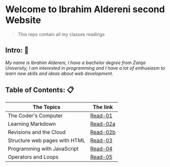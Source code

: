 # Welcome to Ibrahim Aldereni second Website
> This repo contain all my classes readings

## Intro: :boy:

*My name is Ibrahim Aldereni, I have a bachelor degree from Zarqa University, I am interested in programming and I have a lot of enthusiasm to learn new skills and ideas about web development.*

## Table of Contents: :clipboard:

|  The Topics                   | The link              |
| ------------------------------|-----------------------|
| The Coder's Computer          |[Read-01](read01.md)   |
| Learning Markdown             |[Read-02a](read02a.md) |
| Revisions and the Cloud       |[Read-02b](read02b.md) |
| Structure web pages with HTML |[Read-03](read03.md)   |
| Programming with JavaScript   |[Read-04](read04.md)   |
| Operators and Loops           |[Read-05](read05.md)   |


